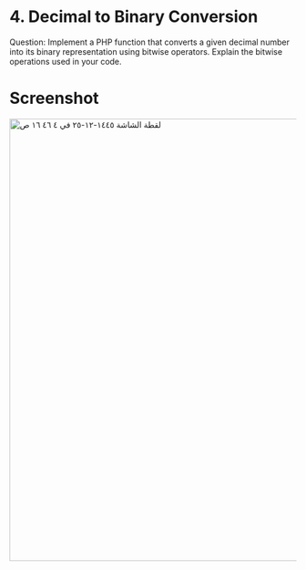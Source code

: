 # 4. Decimal to Binary Conversion

Question: Implement a PHP function that converts a given decimal number into its binary representation using bitwise operators. Explain the bitwise operations used in your code.

# Screenshot 

<img width="776" alt="‏لقطة الشاشة ١٤٤٥-١٢-٢٥ في ٤ ٤٦ ١٦ ص" src="https://github.com/AmaniAtiah/fanz-challenge4/assets/56774274/1e817150-557d-4a4b-a082-d78292840fd6">
